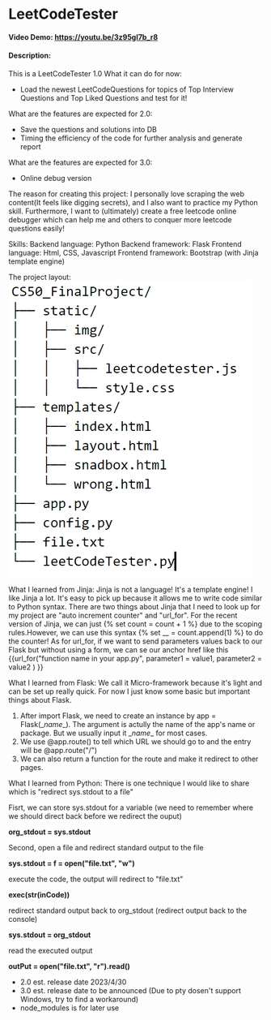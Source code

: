 # LeetCodeTester
#### Video Demo: https://youtu.be/3z95gI7b_r8
#### Description:
This is a LeetCodeTester 1.0
What it can do for now:
* Load the newest LeetCodeQuestions for topics of Top Interview Questions and Top Liked Questions and test for it!

What are the features are expected for 2.0:
* Save the questions and solutions into DB
* Timing the efficiency of the code for further analysis and generate report

What are the features are expected for 3.0:
* Online debug version

The reason for creating this project:
I personally love scraping the web content(It feels like digging secrets), and I also want to practice my Python skill. Furthermore, I want to (ultimately) create a free leetcode online debugger which can help me and others to conquer more leetcode questions easily!

Skills:
Backend language: Python
Backend framework: Flask
Frontend language: Html, CSS, Javascript
Frontend framework: Bootstrap
(with Jinja template engine)

The project layout:
<img alt="ProjectImage" src="/static/img/ProjectImage.png">

What I learned from Jinja:
Jinja is not a language! It's a template engine! I like Jinja a lot. It's easy to pick up because it allows me to write code similar to Python syntax. There are two things about Jinja that I need to look up for my project are "auto increment counter" and "url_for".
For the recent version of Jinja, we can just {% set count = count + 1 %} due to the scoping rules.However, we can use this syntax {% set __ = count.append(1) %} to do the counter!
As for url_for, if we want to send parameters values back to our Flask but without using a form, we can se our anchor href like this {{url_for("function name in your app.py", parameter1 = value1, parameter2 = value2 ) }}

What I learned from Flask:
We call it Micro-framework because it's light and can be set up really quick.
For now I just know some basic but important things about Flask.
1. After import Flask, we need to create an instance by app = Flask(\__name__). The argument is actully the name of the app's name or package. But we usually input it \__name__ for most cases.
2. We use @app.route() to tell which URL we should go to and the entry will be @app.route("/")
3. We can also return a function for the route and make it redirect to other pages.

What I learned from Python:
There is one technique I would like to share which is "redirect sys.stdout to a file"

Fisrt, we can store sys.stdout for a variable
(we need to remember where we should direct back before we redirect the ouput)

**org_stdout = sys.stdout**

Second, open a file and redirect standard output to the file

**sys.stdout = f = open("file.txt", "w")**

execute the code, the output will redirect to "file.txt"

**exec(str(inCode))**

redirect standard output back to org_stdout (redirect output back to the console)

**sys.stdout = org_stdout**

read the executed output

**outPut = open("file.txt", "r").read()**


* 2.0 est. release date 2023/4/30
* 3.0 est. release date to be announced (Due to pty dosen't support Windows, try to find a workaround)
* node_modules is for later use